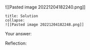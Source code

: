 
![[Pasted image 20221204182240.png]]

```ad-note
title: Solution
collapse:
![[Pasted image 20221204182248.png]]

```

Your answer:

Reflection:
